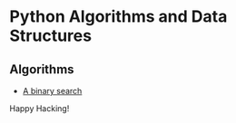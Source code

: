 # Python Algorithms and Data Structures

## Algorithms

- [A binary search](binary_search/main.py)

Happy Hacking!
